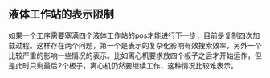 ## 液体工作站的表示限制

如果一个工序需要塞满四个液体工作站的pos才能进行下一步，目前是复制四次加载过程。这样存在两个问题，第一个是表示的复杂化影响有效搜索效率，另外一个比较严重的影响一些情况的表示。比如离心机要求放四个板子之后才开始运作，但是此时只剩最后2个板子，离心机仍然要继续工作，这种情况比较难表示。